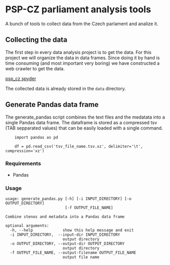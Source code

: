 # PSP-CZ parliament analysis tools

A bunch of tools to collect data from the Czech parlament and analize it.

## Collecting the data

The first step in every data analysis project is to get the data. For this project we will organize the data in data frames. Since doing it by hand is time consuming (and most important very boring) we have constructed a web crawler to get the data.

[psp_cz spyder](./doc/downloading_data.md)

The collected data is already stored in the `data` directory.

## Generate Pandas data frame

The generate_pandas script combines the text files and the medatata into a single Pandas data frame. The dataframe is stored as a compressed tsv (TAB sepparated values) that can be easily loaded with a single command.


~~~~~~~~~~{.py}
    import pandas as pd

    df = pd.read_csv('tsv_file_name.tsv.xz', delimiter='\t', compression='xz')
~~~~~~~~~~

### Requirements

  - Pandas

### Usage

    usage: generate_pandas.py [-h] [-i INPUT_DIRECTORY] [-o OUTPUT_DIRECTORY]
                              [-f OUTPUT_FILE_NAME]

    Combine stenos and metadata into a Pandas data frame

    optional arguments:
      -h, --help             show this help message and exit
      -i INPUT_DIRECTORY,  --input-dir INPUT_DIRECTORY
                             output directory
      -o OUTPUT_DIRECTORY, --output-dir OUTPUT_DIRECTORY
                             output directory
      -f OUTPUT_FILE_NAME, --output-filename OUTPUT_FILE_NAME
                             output file name
